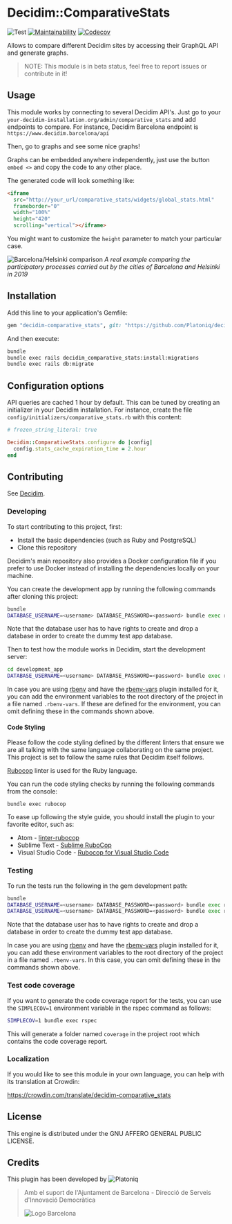 # Decidim::ComparativeStats

![Test](https://github.com/Platoniq/decidim-module-comparative_stats/workflows/Test/badge.svg)
[![Maintainability](https://api.codeclimate.com/v1/badges/59d3415b89244ef0d40b/maintainability)](https://codeclimate.com/github/Platoniq/decidim-module-comparative_stats/maintainability)
[![Codecov](https://codecov.io/gh/Platoniq/decidim-module-comparative_stats/branch/master/graph/badge.svg?token=XhzWO0IiWt)](https://codecov.io/gh/Platoniq/decidim-module-comparative_stats)

Allows to compare different Decidim sites by accessing their GraphQL API and
generate graphs.

> NOTE: This module is in beta status, feel free to report issues or contribute in it!

## Usage

This module works by connecting to several Decidim API's.
Just go to your `your-decidim-installation.org/admin/comparative_stats` and
add endpoints to compare.
For instance, Decidim Barcelona endpoint is `https://www.decidim.barcelona/api`

Then, go to graphs and see some nice graphs!

Graphs can be embedded anywhere independently, just use the button
`embed <>` and copy the code to any other place.

The generated code will look something like:

```html
<iframe
  src="http://your_url/comparative_stats/widgets/global_stats.html"
  frameborder="0"
  width="100%"
  height="420"
  scrolling="vertical"></iframe>
```

You might want to customize the `height` parameter to match your particular case.

![Barcelona/Helsinki comparison](example.png)
*A real example comparing the participatory processes carried out by the cities of Barcelona and Helsinki in 2019*

## Installation

Add this line to your application's Gemfile:

```ruby
gem "decidim-comparative_stats", git: "https://github.com/Platoniq/decidim-module-comparative_stats"
```

And then execute:

```bash
bundle
bundle exec rails decidim_comparative_stats:install:migrations
bundle exec rails db:migrate
```

## Configuration options

API queries are cached 1 hour by default.
This can be tuned by creating an initializer in your Decidim installation.
For instance, create the file `config/initializers/comparative_stats.rb`
with this content:

```ruby
# frozen_string_literal: true

Decidim::ComparativeStats.configure do |config|
  config.stats_cache_expiration_time = 2.hour
end
```

## Contributing

See [Decidim](https://github.com/decidim/decidim).

### Developing

To start contributing to this project, first:

- Install the basic dependencies (such as Ruby and PostgreSQL)
- Clone this repository

Decidim's main repository also provides a Docker configuration file if you
prefer to use Docker instead of installing the dependencies locally on your
machine.

You can create the development app by running the following commands after
cloning this project:

```bash
bundle
DATABASE_USERNAME=<username> DATABASE_PASSWORD=<password> bundle exec rake development_app
```

Note that the database user has to have rights to create and drop a database in
order to create the dummy test app database.

Then to test how the module works in Decidim, start the development server:

```bash
cd development_app
DATABASE_USERNAME=<username> DATABASE_PASSWORD=<password> bundle exec rails s
```

In case you are using [rbenv](https://github.com/rbenv/rbenv) and have the
[rbenv-vars](https://github.com/rbenv/rbenv-vars) plugin installed for it, you
can add the environment variables to the root directory of the project in a file
named `.rbenv-vars`. If these are defined for the environment, you can omit
defining these in the commands shown above.

#### Code Styling

Please follow the code styling defined by the different linters that ensure we
are all talking with the same language collaborating on the same project. This
project is set to follow the same rules that Decidim itself follows.

[Rubocop](https://rubocop.readthedocs.io/) linter is used for the Ruby language.

You can run the code styling checks by running the following commands from the
console:

```
bundle exec rubocop
```

To ease up following the style guide, you should install the plugin to your
favorite editor, such as:

- Atom - [linter-rubocop](https://atom.io/packages/linter-rubocop)
- Sublime Text - [Sublime RuboCop](https://github.com/pderichs/sublime_rubocop)
- Visual Studio Code - [Rubocop for Visual Studio Code](https://github.com/misogi/vscode-ruby-rubocop)

### Testing

To run the tests run the following in the gem development path:

```bash
bundle
DATABASE_USERNAME=<username> DATABASE_PASSWORD=<password> bundle exec rake test_app
DATABASE_USERNAME=<username> DATABASE_PASSWORD=<password> bundle exec rspec
```

Note that the database user has to have rights to create and drop a database in
order to create the dummy test app database.

In case you are using [rbenv](https://github.com/rbenv/rbenv) and have the
[rbenv-vars](https://github.com/rbenv/rbenv-vars) plugin installed for it, you
can add these environment variables to the root directory of the project in a
file named `.rbenv-vars`. In this case, you can omit defining these in the
commands shown above.

### Test code coverage

If you want to generate the code coverage report for the tests, you can use
the `SIMPLECOV=1` environment variable in the rspec command as follows:

```bash
SIMPLECOV=1 bundle exec rspec
```

This will generate a folder named `coverage` in the project root which contains
the code coverage report.

### Localization

If you would like to see this module in your own language, you can help with its
translation at Crowdin:

https://crowdin.com/translate/decidim-comparative_stats

## License

This engine is distributed under the GNU AFFERO GENERAL PUBLIC LICENSE.

## Credits

This plugin has been developed by ![Platoniq](app/assets/images/platoniq-logo.png)

> Amb el suport de l'Ajuntament de Barcelona - Direcció de Serveis d'Innovació Democràtica
>
> ![Logo Barcelona](app/assets/images/bcn-logo.png)
